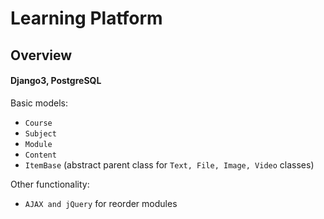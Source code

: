# Learning Platform

## Overview
#### Django3, PostgreSQL

Basic models:<br />

- `Course`
- `Subject`
- `Module`
- `Content`
- `ItemBase` (abstract parent class for `Text, File, Image, Video` classes)

Other functionality:<br />
- `AJAX and jQuery` for reorder modules